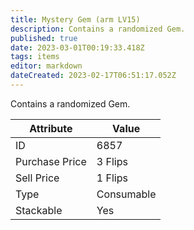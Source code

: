 ```yaml
---
title: Mystery Gem (arm LV15)
description: Contains a randomized Gem.
published: true
date: 2023-03-01T00:19:33.418Z
tags: items
editor: markdown
dateCreated: 2023-02-17T06:51:17.052Z
---
```


Contains a randomized Gem.

|Attribute|Value|
|-|-|
|ID|6857|
|Purchase Price|3 Flips|
|Sell Price|1 Flips|
|Type|Consumable|
|Stackable|Yes|

